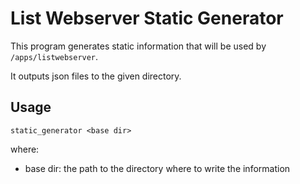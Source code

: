 # List Webserver Static Generator

This program generates static information that will be used by `/apps/listwebserver`.

It outputs json files to the given directory.

## Usage

`static_generator <base dir>`

where:

- base dir: the path to the directory where to write the information